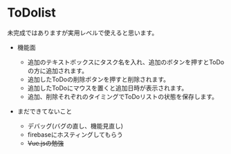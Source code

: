 # ToDolist  

未完成ではありますが実用レベルで使えると思います。  
- 機能面
	- 追加のテキストボックスにタスク名を入れ、追加のボタンを押すとToDoの方に追加されます。
	- 追加したToDoの削除ボタンを押すと削除されます。
	- 追加したToDoにマウスを置くと追加日時が表示されます。
	- 追加、削除それぞれのタイミングでToDoリストの状態を保存します。

- まだできてないこと  
	- デバッグ(バグの直し、機能見直し)
	- firebaseにホスティングしてもらう
	- ~~Vue.jsの勉強~~
